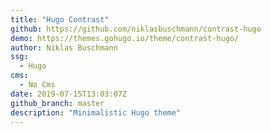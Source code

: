 ```yaml
---
title: "Hugo Contrast"
github: https://github.com/niklasbuschmann/contrast-hugo
demo: https://themes.gohugo.io/theme/contrast-hugo/
author: Niklas Buschmann
ssg:
  - Hugo
cms:
  - No Cms
date: 2019-07-15T13:03:07Z
github_branch: master
description: "Minimalistic Hugo theme"
---
```


